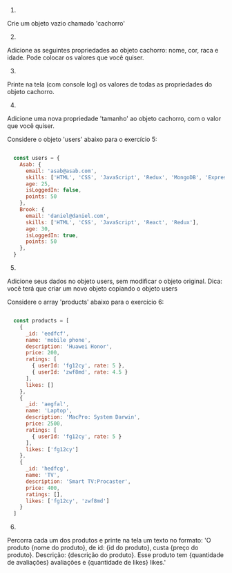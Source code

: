 1)
Crie um objeto vazio chamado 'cachorro'


2)
Adicione as seguintes propriedades ao objeto cachorro: nome, cor, raca e idade. Pode colocar os valores que você quiser.


3)
Printe na tela (com console log) os valores de todas as propriedades do objeto cachorro.


4)
Adicione uma nova propriedade 'tamanho' ao objeto cachorro, com o valor que você quiser.


Considere o objeto 'users' abaixo para o exercício 5:

```js

  const users = {
    Asab: {
      email: 'asab@asab.com',
      skills: ['HTML', 'CSS', 'JavaScript', 'Redux', 'MongoDB', 'Express', 'React', 'Node'],
      age: 25,
      isLoggedIn: false,
      points: 50
    },
    Brook: {
      email: 'daniel@daniel.com',
      skills: ['HTML', 'CSS', 'JavaScript', 'React', 'Redux'],
      age: 30,
      isLoggedIn: true,
      points: 50
    },
  }

```

5)
Adicione seus dados no objeto users, sem modificar o objeto original. Dica: você terá que criar um novo objeto copiando o objeto users


Considere o array 'products' abaixo para o exercício 6:

```js

  const products = [
    {
      _id: 'eedfcf',
      name: 'mobile phone',
      description: 'Huawei Honor',
      price: 200,
      ratings: [
        { userId: 'fg12cy', rate: 5 },
        { userId: 'zwf8md', rate: 4.5 }
      ],
      likes: []
    },
    {
      _id: 'aegfal',
      name: 'Laptop',
      description: 'MacPro: System Darwin',
      price: 2500,
      ratings: [
        { userId: 'fg12cy', rate: 5 }
      ],
      likes: ['fg12cy']
    },
    {
      _id: 'hedfcg',
      name: 'TV',
      description: 'Smart TV:Procaster',
      price: 400,
      ratings: [],
      likes: ['fg12cy', 'zwf8md']
    }
  ]

```

6)
Percorra cada um dos produtos e printe na tela um texto no formato:
'O produto {nome do produto}, de id: {id do produto}, custa {preço do produto}. Descrição: {descrição do produto}. Esse produto tem {quantidade de avaliações} avaliações e {quantidade de likes} likes.'